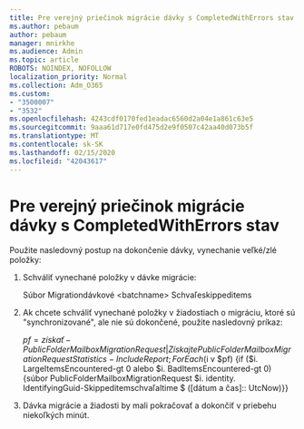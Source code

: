 ```yaml
---
title: Pre verejný priečinok migrácie dávky s CompletedWithErrors stav
ms.author: pebaum
author: pebaum
manager: mnirkhe
ms.audience: Admin
ms.topic: article
ROBOTS: NOINDEX, NOFOLLOW
localization_priority: Normal
ms.collection: Adm_O365
ms.custom:
- "3500007"
- "3532"
ms.openlocfilehash: 4243cdf0170fed1eadac6560d2a04e1a861c63e5
ms.sourcegitcommit: 9aaa61d717e0fd475d2e9f0507c42aa40d073b5f
ms.translationtype: MT
ms.contentlocale: sk-SK
ms.lasthandoff: 02/15/2020
ms.locfileid: "42043617"
---
```

# <a name="for-public-folder-migration-batch-with-completedwitherrors-status"></a>Pre verejný priečinok migrácie dávky s CompletedWithErrors stav

Použite nasledovný postup na dokončenie dávky, vynechanie veľké/zlé položky: 
1. Schváliť vynechané položky v dávke migrácie:

    Súbor Migrationdávkové \<batchname> Schvaľeskippeditems 
2. Ak chcete schváliť vynechané položky v žiadostiach o migráciu, ktoré sú "synchronizované", ale nie sú dokončené, použite nasledovný príkaz:

    $pf = získať-PublicFolderMailboxMigrationRequest | Získajte PublicFolderMailboxMigrationRequestStatistics-IncludeReport; ForEach ($i v $pf) {if ($i. LargeItemsEncountered-gt 0 alebo $i. BadItemsEncountered-gt 0) {súbor PublicFolderMailboxMigrationRequest $i. identity. IdentifyingGuid-Skippeditemschvaľaltime $ ([dátum a čas]:: UtcNow)}}
3. Dávka migrácie a žiadosti by mali pokračovať a dokončiť v priebehu niekoľkých minút.

